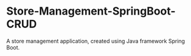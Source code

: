 # Store-Management-SpringBoot-CRUD
A store management application, created using Java framework Spring Boot.
